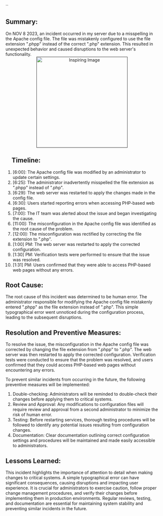 <!-- postmortem -->
<!DOCTYPE html>
<html>
<head>
`<style>`
  /* CSS for indentation and styling */
  .section {
    margin-left: 20px;
  }
  .summary {
    font-weight: bold;
  }
  .timeline {
    margin-left: 20px;
  }
  .root-cause {
    font-weight: bold;
  }
  .resolution {
    font-weight: bold;
  }
  .prevention {
    font-weight: bold;
  }
  .lessons {
    font-weight: bold;
  }
  /* CSS for the interactive image */
  .image-container {
    text-align: center;
  }
  .clickable-image {
    width: 300px;
    cursor: pointer;
    transition: transform 0.2s;
  }
  .clickable-image:hover {
    transform: scale(1.1);
  }
`</style>`
</head>
<body>

  <div class="section">
  <h2 class="summary">Summary:</h2>
  On NOV 8 2023, an incident occurred in my server due to a misspelling in the Apache config file. The file was mistakenly configured to use the file extension ".phpp" instead of the correct ".php" extension. This resulted in unexpected behavior and caused disruptions to the web server's functionality.
</div>
</div>

<!-- Insert your interactive image with a link here -->
<div class="image-container">
  <a href="">
    <img class="clickable-image" src="https://www.figma.com/community/thumbnail?resource_id=754026612866636376&resource_type=plugin" alt="Inspiring Image" />
  </a>
</div>

<div class="section">
  <h2 class="timeline">Timeline:</h2>
  <ol>
    <li>[6:00]: The Apache config file was modified by an administrator to update certain settings.</li>
    <li>[6:25]: The administrator inadvertently misspelled the file extension as ".phpp" instead of ".php".</li>
    <li>[6:29]: The web server was restarted to apply the changes made in the config file.</li>
    <li>[6:30]: Users started reporting errors when accessing PHP-based web pages.</li>
    <li>[7:00]: The IT team was alerted about the issue and began investigating the cause.</li>
    <li>[11:00]: The misconfiguration in the Apache config file was identified as the root cause of the problem.</li>
    <li>[12:00]: The misconfiguration was rectified by correcting the file extension to ".php".</li>
    <li>[1:00] PM: The web server was restarted to apply the corrected configuration.</li>
    <li>[1:30] PM: Verification tests were performed to ensure that the issue was resolved.</li>
    <li>[1:31] PM: Users confirmed that they were able to access PHP-based web pages without any errors.</li>
  </ol>
</div>

<div class="section">
  <h2 class="root-cause">Root Cause:</h2>
  The root cause of this incident was determined to be human error. The administrator responsible for modifying the Apache config file mistakenly entered ".phpp" as the file extension instead of ".php". This simple typographical error went unnoticed during the configuration process, leading to the subsequent disruptions.
</div>

<div class="section">
  <h2 class="resolution">Resolution and Preventive Measures:</h2>
  To resolve the issue, the misconfiguration in the Apache config file was corrected by changing the file extension from ".phpp" to ".php". The web server was then restarted to apply the corrected configuration. Verification tests were conducted to ensure that the problem was resolved, and users confirmed that they could access PHP-based web pages without encountering any errors.
  
  To prevent similar incidents from occurring in the future, the following preventive measures will be implemented:
  <ol>
    <li>Double-checking: Administrators will be reminded to double-check their changes before applying them to critical systems.</li>
    <li>Review and Approval: Any modifications to configuration files will require review and approval from a second administrator to minimize the risk of human error.</li>
    <li>Testing: Before restarting services, thorough testing procedures will be followed to identify any potential issues resulting from configuration changes.</li>
    <li>Documentation: Clear documentation outlining correct configuration settings and procedures will be maintained and made easily accessible to administrators.</li>
  </ol>
</div>

<div class="section">
  <h2 class="lessons">Lessons Learned:</h2>
  This incident highlights the importance of attention to detail when making changes to critical systems. A simple typographical error can have significant consequences, causing disruptions and impacting user experience. It is crucial for administrators to exercise caution, follow proper change management procedures, and verify their changes before implementing them in production environments. Regular reviews, testing, and documentation are essential for maintaining system stability and preventing similar incidents in the future.
</div>

</body>
</html>
